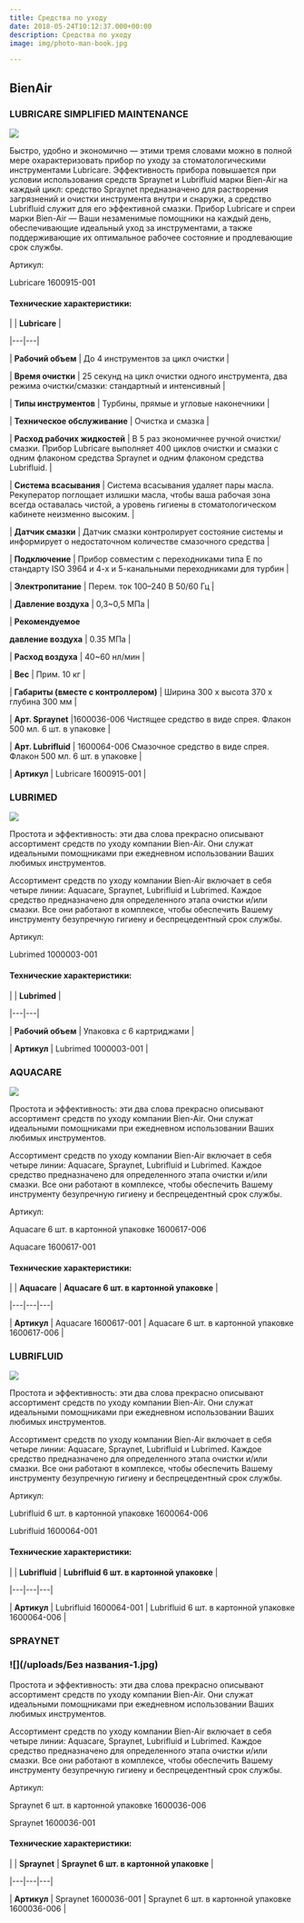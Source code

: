 ```yaml
---
title: Средства по уходу
date: 2018-05-24T10:12:37.000+00:00
description: Средства по уходу
image: img/photo-man-book.jpg

---
```

## BienAir

### **LUBRICARE** SIMPLIFIED MAINTENANCE

![](/uploads/1600915-001_ba_maintenance_lubricare_left_1.png)

Быстро, удобно и экономично — этими тремя словами можно в полной мере охарактеризовать прибор по уходу за стоматологическими инструментами Lubricare. Эффективность прибора повышается при условии использования средств Spraynet и Lubrifluid марки Bien-Air на каждый цикл: средство Spraynet предназначено для растворения загрязнений и очистки инструмента внутри и снаружи, а средство Lubrifluid служит для его эффективной смазки. Прибор Lubricare и спреи марки Bien-Air — Ваши незаменимые помощники на каждый день, обеспечивающие идеальный уход за инструментами, а также поддерживающие их оптимальное рабочее состояние и продлевающие срок службы.

Артикул:

Lubricare 1600915-001

#### Технические характеристики:

|   | **Lubricare**  |

|---|---|

| **Рабочий объем**  | До 4 инструментов за цикл очистки  |

| **Время очистки**  | 25 секунд на цикл очистки одного инструмента, два режима очистки/смазки: стандартный и интенсивный  |

| **Типы инструментов**  | Турбины, прямые и угловые наконечники  |

| **Техническое обслуживание**  | Очистка и смазка  |

| **Расход рабочих жидкостей**  | В 5 раз экономичнее ручной очистки/смазки. Прибор Lubricare выполняет 400 циклов очистки и смазки с одним флаконом средства Spraynet и одним флаконом средства Lubrifluid.  |

| **Система всасывания**  | Система всасывания удаляет пары масла. Рекуператор поглощает излишки масла, чтобы ваша рабочая зона всегда оставалась чистой, а уровень гигиены в стоматологическом кабинете неизменно высоким.  |

| **Датчик смазки**  | Датчик смазки контролирует состояние системы и информирует о недостаточном количестве смазочного средства  |

| **Подключение**  | Прибор совместим с переходниками типа E по стандарту ISO 3964 и 4-х и 5-канальными переходниками для турбин  |

| **Электропитание**  | Перем. ток 100–240 В 50/60 Гц  |

| **Давление воздуха**  | 0,3\~0,5 МПа  |

| **Рекомендуемое** 

**давление воздуха**  | 0.35 МПа  |

| **Расход воздуха**  | 40\~60 нл/мин  |

| **Вес**  | Прим. 10 кг  |

| **Габариты (вместе с контроллером)**  | Ширина 300 x высота 370 x глубина 300 мм  |

| **Арт. Spraynet**  |1600036-006 Чистящее средство в виде спрея. Флакон 500 мл. 6 шт. в упаковке  |

| **Арт. Lubrifluid**  | 1600064-006 Смазочное средство в виде спрея. Флакон 500 мл. 6 шт. в упаковке  |

| **Артикул**  | Lubricare 1600915-001  |

### **LUBRIMED**

![](/uploads/lubrimed-bien-air-shveicariya-2958-650x650.jpg)

Простота и эффективность: эти два слова прекрасно описывают ассортимент средств по уходу компании Bien-Air. Они служат идеальными помощниками при ежедневном использовании Ваших любимых инструментов.

Ассортимент средств по уходу компании Bien-Air включает в себя четыре линии: Aquacare, Spraynet, Lubrifluid и Lubrimed. Каждое средство предназначено для определенного этапа очистки и/или смазки. Все они работают в комплексе, чтобы обеспечить Вашему инструменту безупречную гигиену и беспрецедентный срок службы.

Артикул:

Lubrimed 1000003-001

#### Технические характеристики:

|   | **Lubrimed**  |

|---|---|

| **Рабочий объем**  | Упаковка с 6 картриджами  |

| **Артикул**  | Lubrimed 1000003-001  |

### **AQUACARE**

![](/uploads/1600617-006_ba_maintenance_aquacare_11.png)

Простота и эффективность: эти два слова прекрасно описывают ассортимент средств по уходу компании Bien-Air. Они служат идеальными помощниками при ежедневном использовании Ваших любимых инструментов.

Ассортимент средств по уходу компании Bien-Air включает в себя четыре линии: Aquacare, Spraynet, Lubrifluid и Lubrimed. Каждое средство предназначено для определенного этапа очистки и/или смазки. Все они работают в комплексе, чтобы обеспечить Вашему инструменту безупречную гигиену и беспрецедентный срок службы.

Артикул:

Aquacare 6 шт. в картонной упаковке 1600617-006

Aquacare 1600617-001

#### Технические характеристики:

|   | **Aquacare**  | **Aquacare 6 шт. в картонной упаковке**  |

|---|---|---|

| **Артикул**  | Aquacare 1600617-001  | Aquacare 6 шт. в картонной упаковке 1600617-006  |

### **LUBRIFLUID**

![](/uploads/1600064-001_ba_maintenance_lubrifluid.png)

Простота и эффективность: эти два слова прекрасно описывают ассортимент средств по уходу компании Bien-Air. Они служат идеальными помощниками при ежедневном использовании Ваших любимых инструментов.

Ассортимент средств по уходу компании Bien-Air включает в себя четыре линии: Aquacare, Spraynet, Lubrifluid и Lubrimed. Каждое средство предназначено для определенного этапа очистки и/или смазки. Все они работают в комплексе, чтобы обеспечить Вашему инструменту безупречную гигиену и беспрецедентный срок службы.

Артикул:

Lubrifluid 6 шт. в картонной упаковке 1600064-006

Lubrifluid 1600064-001

#### Технические характеристики:

|   | **Lubrifluid**  | **Lubrifluid 6 шт. в картонной упаковке**  |

|---|---|---|

| **Артикул**  | Lubrifluid 1600064-001  | Lubrifluid 6 шт. в картонной упаковке 1600064-006  |

### **SPRAYNET**

### ![](/uploads/Без названия-1.jpg)

Простота и эффективность: эти два слова прекрасно описывают ассортимент средств по уходу компании Bien-Air. Они служат идеальными помощниками при ежедневном использовании Ваших любимых инструментов.

Ассортимент средств по уходу компании Bien-Air включает в себя четыре линии: Aquacare, Spraynet, Lubrifluid и Lubrimed. Каждое средство предназначено для определенного этапа очистки и/или смазки. Все они работают в комплексе, чтобы обеспечить Вашему инструменту безупречную гигиену и беспрецедентный срок службы.

Артикул:

Spraynet 6 шт. в картонной упаковке 1600036-006

Spraynet 1600036-001

#### Технические характеристики:

|   | **Spraynet**  | **Spraynet 6 шт. в картонной упаковке**  |

|---|---|---|

| **Артикул**  | Spraynet 1600036-001  | Spraynet 6 шт. в картонной упаковке 1600036-006  |